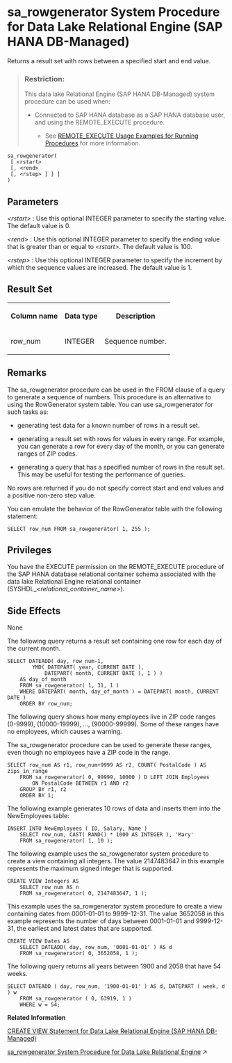 <!-- loio7b99d032cfbe4f80bde904bee1902662 -->

# sa\_rowgenerator System Procedure for Data Lake Relational Engine \(SAP HANA DB-Managed\)

Returns a result set with rows between a specified start and end value.



> ### Restriction:  
> This data lake Relational Engine \(SAP HANA DB-Managed\) system procedure can be used when:
> 
> -   Connected to SAP HANA database as a SAP HANA database user, and using the REMOTE\_EXECUTE procedure.
> 
>     -   See [REMOTE\_EXECUTE Usage Examples for Running Procedures](remote-execute-usage-examples-for-running-procedures-3e7f86d.md) for more information.



```
sa_rowgenerator(
 [ <rstart>
 [, <rend>
 [, <rstep> ] ] ]
)
```



<a name="loio7b99d032cfbe4f80bde904bee1902662__section_elh_bb2_srb"/>

## Parameters

  *<rstart\>* 
 :   Use this optional INTEGER parameter to specify the starting value. The default value is 0.

   *<rend\>* 
 :   Use this optional INTEGER parameter to specify the ending value that is greater than or equal to *<rstart\>*. The default value is 100.

   *<rstep\>* 
 :   Use this optional INTEGER parameter to specify the increment by which the sequence values are increased. The default value is 1.

 

<a name="loio7b99d032cfbe4f80bde904bee1902662__section_aqg_cb2_srb"/>

## Result Set


<table>
<tr>
<th valign="top">

Column name



</th>
<th valign="top">

Data type



</th>
<th valign="top">

Description



</th>
</tr>
<tr>
<td valign="top">

row\_num



</td>
<td valign="top">

INTEGER



</td>
<td valign="top">

Sequence number.



</td>
</tr>
</table>



<a name="loio7b99d032cfbe4f80bde904bee1902662__section_cgw_cb2_srb"/>

## Remarks

The sa\_rowgenerator procedure can be used in the FROM clause of a query to generate a sequence of numbers. This procedure is an alternative to using the RowGenerator system table. You can use sa\_rowgenerator for such tasks as:

-   generating test data for a known number of rows in a result set.

-   generating a result set with rows for values in every range. For example, you can generate a row for every day of the month, or you can generate ranges of ZIP codes.

-   generating a query that has a specified number of rows in the result set. This may be useful for testing the performance of queries.


No rows are returned if you do not specify correct start and end values and a positive non-zero step value.

You can emulate the behavior of the RowGenerator table with the following statement:

```
SELECT row_num FROM sa_rowgenerator( 1, 255 );
```



<a name="loio7b99d032cfbe4f80bde904bee1902662__section_npd_r3x_s3b"/>

## Privileges

You have the EXECUTE permission on the REMOTE\_EXECUTE procedure of the SAP HANA database relational container schema associated with the data lake Relational Engine relational container \(SYSHDL\_*<relational\_container\_name\>*\).



<a name="loio7b99d032cfbe4f80bde904bee1902662__section_pdl_db2_srb"/>

## Side Effects

None



The following query returns a result set containing one row for each day of the current month.

```
SELECT DATEADD( day, row_num-1,
        YMD( DATEPART( year, CURRENT DATE ),
            DATEPART( month, CURRENT DATE ), 1 ) ) 
    AS day_of_month
    FROM sa_rowgenerator( 1, 31, 1 )
    WHERE DATEPART( month, day_of_month ) = DATEPART( month, CURRENT DATE )
    ORDER BY row_num;
```

The following query shows how many employees live in ZIP code ranges \(0-9999\), \(10000-19999\), ..., \(90000-99999\). Some of these ranges have no employees, which causes a warning.

The sa\_rowgenerator procedure can be used to generate these ranges, even though no employees have a ZIP code in the range.

```
SELECT row_num AS r1, row_num+9999 AS r2, COUNT( PostalCode ) AS zips_in_range
    FROM sa_rowgenerator( 0, 99999, 10000 ) D LEFT JOIN Employees
        ON PostalCode BETWEEN r1 AND r2
    GROUP BY r1, r2
    ORDER BY 1;
```

The following example generates 10 rows of data and inserts them into the NewEmployees table:

```
INSERT INTO NewEmployees ( ID, Salary, Name )
    SELECT row_num, CAST( RAND() * 1000 AS INTEGER ), 'Mary'
    FROM sa_rowgenerator( 1, 10 );
```

The following example uses the sa\_rowgenerator system procedure to create a view containing all integers. The value 2147483647 in this example represents the maximum signed integer that is supported.

```
CREATE VIEW Integers AS
    SELECT row_num AS n
    FROM sa_rowgenerator( 0, 2147483647, 1 );
```

This example uses the sa\_rowgenerator system procedure to create a view containing dates from 0001-01-01 to 9999-12-31. The value 3652058 in this example represents the number of days between 0001-01-01 and 9999-12-31, the earliest and latest dates that are supported.

```
CREATE VIEW Dates AS
    SELECT DATEADD( day, row_num, '0001-01-01' ) AS d
    FROM sa_rowgenerator( 0, 3652058, 1 );
```

The following query returns all years between 1900 and 2058 that have 54 weeks.

```
SELECT DATEADD ( day, row_num, '1900-01-01' ) AS d, DATEPART ( week, d ) w
    FROM sa_rowgenerator ( 0, 63919, 1 )
    WHERE w = 54;
```

**Related Information**  


[CREATE VIEW Statement for Data Lake Relational Engine \(SAP HANA DB-Managed\)](../030-sql-statements/create-view-statement-for-data-lake-relational-engine-sap-hana-db-managed-4d41128.md "Creates a view on the database. Views are used to give a different perspective on the data even though it is not stored that way.")

[sa_rowgenerator System Procedure for Data Lake Relational Engine](https://help.sap.com/viewer/19b3964099384f178ad08f2d348232a9/2023_1_QRC/en-US/3be5fc9b6c5f1014b006cf0d1a0c90ef.html "Returns a result set with rows between a specified start and end value.") :arrow_upper_right:

